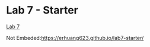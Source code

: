 # Lab 7 - Starter
[Lab 7](https://erhuang623.github.io/lab7-starter/)

Not Embeded:https://erhuang623.github.io/lab7-starter/